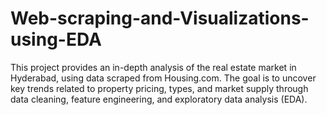 # Web-scraping-and-Visualizations-using-EDA
This project provides an in-depth analysis of the real estate market in Hyderabad, using data scraped from Housing.com. The goal is to uncover key trends related to property pricing, types, and market supply through data cleaning, feature engineering, and exploratory data analysis (EDA).
